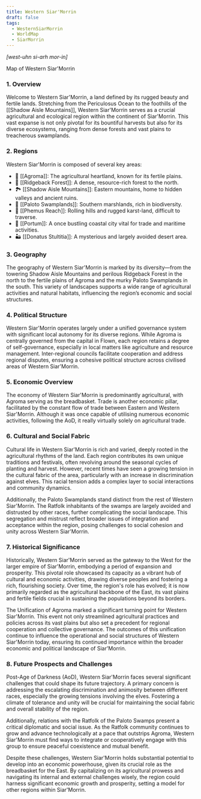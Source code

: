 ```yaml
---
title: Western Siar'Morrin
draft: false
tags:
  - WesternSiarMorrin
  - WorldMap
  - SiarMorrin
---
```

*[west-uhn si-arh mor-in]*

Map of Western Siar'Morrin

### 1. **Overview**

Welcome to Western Siar'Morrin, a land defined by its rugged beauty and fertile lands. Stretching from the Periculosus Ocean to the foothills of the [[Shadow Aisle Mountains]], Western Siar'Morrin serves as a crucial agricultural and ecological region within the continent of Siar'Morrin. This vast expanse is not only pivotal for its bountiful harvests but also for its diverse ecosystems, ranging from dense forests and vast plains to treacherous swamplands.

### 2. **Regions**

Western Siar'Morrin is composed of several key areas:

- 🌾 [[Agroma]]: The agricultural heartland, known for its fertile plains.
- 🌲 [[Ridgeback Forest]]: A dense, resource-rich forest to the north.
- 🏞 [[Shadow Aisle Mountains]]: Eastern mountains, home to hidden valleys and ancient ruins.
- 🌿 [[Paloto Swamplands]]: Southern marshlands, rich in biodiversity.
- 🌄 [[Phemus Reach]]: Rolling hills and rugged karst-land, difficult to traverse.
- 🌅 [[Portum]]: A once bustling coastal city vital for trade and maritime activities.
- 🏜 [[Donatus Stultitia]]: A mysterious and largely avoided desert area.

### 3. **Geography**

The geography of Western Siar'Morrin is marked by its diversity—from the towering Shadow Aisle Mountains and perilous Ridgeback Forest in the north to the fertile plains of Agroma and the murky Paloto Swamplands in the south. This variety of landscapes supports a wide range of agricultural activities and natural habitats, influencing the region’s economic and social structures.

### 4. **Political Structure**

Western Siar'Morrin operates largely under a unified governance system with significant local autonomy for its diverse regions. While Agroma is centrally governed from the capital in Flown, each region retains a degree of self-governance, especially in local matters like agriculture and resource management. Inter-regional councils facilitate cooperation and address regional disputes, ensuring a cohesive political structure across civilised  areas of Western Siar'Morrin.

### 5. **Economic Overview**

The economy of Western Siar'Morrin is predominantly agricultural, with Agroma serving as the breadbasket. Trade is another economic pillar, facilitated by the constant flow of trade between Eastern and Western Siar'Morrin. Although it was once capable of utilising numerous economic activities, following the AoD, it really virtually solely on agricultural trade.

### 6. **Cultural and Social Fabric**

Cultural life in Western Siar'Morrin is rich and varied, deeply rooted in the agricultural rhythms of the land. Each region contributes its own unique traditions and festivals, often revolving around the seasonal cycles of planting and harvest. However, recent times have seen a growing tension in the cultural fabric of the area, particularly with an increase in discrimination against elves. This racial tension adds a complex layer to social interactions and community dynamics.

Additionally, the Paloto Swamplands stand distinct from the rest of Western Siar'Morrin. The Ratfolk inhabitants of the swamps are largely avoided and distrusted by other races, further complicating the social landscape. This segregation and mistrust reflect broader issues of integration and acceptance within the region, posing challenges to social cohesion and unity across Western Siar'Morrin.

### 7. **Historical Significance**

Historically, Western Siar'Morrin served as the gateway to the West for the larger empire of Siar'Morrin, embodying a period of expansion and prosperity. This pivotal role showcased its capacity as a vibrant hub of cultural and economic activities, drawing diverse peoples and fostering a rich, flourishing society. Over time, the region's role has evolved; it is now primarily regarded as the agricultural backbone of the East, its vast plains and fertile fields crucial in sustaining the populations beyond its borders.

The Unification of Agroma marked a significant turning point for Western Siar'Morrin. This event not only streamlined agricultural practices and policies across its vast plains but also set a precedent for regional cooperation and collective governance. The outcomes of this unification continue to influence the operational and social structures of Western Siar'Morrin today, ensuring its continued importance within the broader economic and political landscape of Siar'Morrin.

### 8. **Future Prospects and Challenges**

Post-Age of Darkness (AoD), Western Siar'Morrin faces several significant challenges that could shape its future trajectory. A primary concern is addressing the escalating discrimination and animosity between different races, especially the growing tensions involving the elves. Fostering a climate of tolerance and unity will be crucial for maintaining the social fabric and overall stability of the region.

Additionally, relations with the Ratfolk of the Paloto Swamps present a critical diplomatic and social issue. As the Ratfolk community continues to grow and advance technologically at a pace that outstrips Agroma, Western Siar'Morrin must find ways to integrate or cooperatively engage with this group to ensure peaceful coexistence and mutual benefit.

Despite these challenges, Western Siar'Morrin holds substantial potential to develop into an economic powerhouse, given its crucial role as the breadbasket for the East. By capitalizing on its agricultural prowess and navigating its internal and external challenges wisely, the region could harness significant economic growth and prosperity, setting a model for other regions within Siar'Morrin.